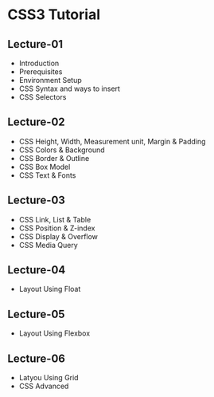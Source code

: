 # CSS3 Tutorial
## Lecture-01
- Introduction
- Prerequisites
- Environment Setup
- CSS Syntax and ways to insert
- CSS Selectors
## Lecture-02
- CSS Height, Width, Measurement unit, Margin & Padding
- CSS Colors & Background
- CSS Border & Outline 
- CSS Box Model 
- CSS Text & Fonts 
## Lecture-03
- CSS Link, List & Table 
- CSS Position & Z-index 
- CSS Display & Overflow
- CSS Media Query
## Lecture-04
- Layout Using Float
## Lecture-05
- Layout Using Flexbox
## Lecture-06
- Latyou Using Grid
- CSS Advanced